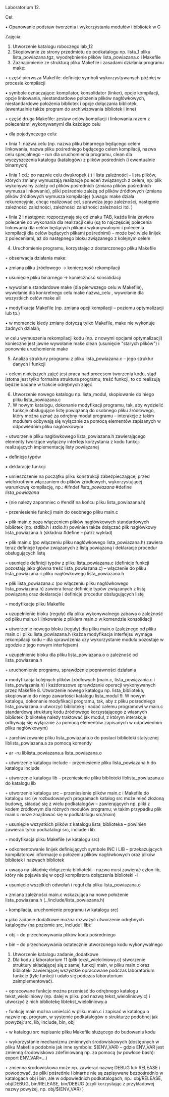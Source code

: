 Laboratorium 12.

Cel:

• Opanowanie podstaw tworzenia i wykorzystania modułów i bibliotek w C

Zajęcia:

1. Utworzenie katalogu roboczego lab_12
2. Skopiowanie ze strony przedmiotu do podkatalogu np. lista_1 pliku lista_powiazana.tgz,
wyodrębnienie plików lista_powiazana.c i Makefile
3. Zaznajomienie ze strukturą pliku Makefile i zasadami działania programu make:

◦ część pierwsza Makefile: definicje symboli wykorzystywanych później w procesie kompilacji

▪ symbole oznaczające: kompilator, konsolidator (linker), opcje kompilacji, opcje linkowania,
niestandardowe położenia plików nagłówkowych, niestandardowe położenia bibliotek i
opcje dołączania bibliotek, (ewentualnie także program do archiwizowania bibliotek i inne)

◦ część druga Makefile: zestaw celów kompilacji i linkowania razem z poleceniami
wykonywanymi dla każdego celu

▪ dla pojedynczego celu:

• linia 1: nazwa celu (np. nazwa pliku binarnego będącego celem linkowania, nazwa pliku
pośredniego będącego celem kompilacji, nazwa celu specjalnego – run dla
uruchomienia programu, clean dla wyczyszczenia katalogu (katalogów) z plików
pośrednich (i ewentualnie binarnych)

• linia 1 cd.: po nazwie celu dwukropek (:) i lista zależności – lista plików, których
zmiany wymuszają realizacje poleceń związanych z celem, np. plik wykonywalny
zależy od plików pośrednich (zmiana plików pośrednich wymusza linkowanie), pliki
pośrednie zależą od plików źródłowych (zmiana plików źródłowych wymusza
kompilację) (uwaga: make działa rekurencyjnie, chcąc realizować cel, sprawdza jego
zależności, następnie zależności zależności, zależności zależności zależności itd. )

• linia 2 i następne: rozpoczynają się od znaku TAB, każda linia zawiera polecenie do
wykonania dla realizacji celu (są to najczęściej polecenia linkowania dla celów
będących plikami wykonywalnymi i polecenia kompilacji dla celów będących plikami
pośrednimi) – może być wiele linijek z poleceniami, aż do następnego bloku
związanego z kolejnym celem

4. Uruchomienie programu, korzystając z dostarczonego pliku Makefile

◦ obserwacja działania make:

▪ zmiana pliku źródłowego -> konieczność rekompilacji

▪ usunięcie pliku binarnego -> konieczność konsolidacji

▪ wywołanie standardowe make (dla pierwszego celu w Makefile), wywołanie dla konkretnego
celu make nazwa_celu , wywołanie dla wszystkich celów make all

▪ modyfikacja Makefile (np. zmiana opcji kompilacji – poziomu optymalizacji lub tp.)

• w momencie kiedy zmiany dotyczą tylko Makefile, make nie wykonuje żadnych działań;

w celu wymuszenia rekompilacji kodu (np. z nowymi opcjami optymalizacji) konieczne
jest jawne wywołanie make clean (usunięcie "starych plików") i ponownie uruchomienie
make

5. Analiza struktury programu z pliku lista_powiazana.c – jego struktur danych i funkcji

◦ celem niniejszych zajęć jest praca nad procesem tworzenia kodu, stąd istotna jest tylko formalna
struktura programu, treść funkcji, to co realizują będzie badane w trakcie odrębnych zajęć

6. Utworzenie nowego katalogu np. lista_modul, skopiowanie do niego pliku lista_powiazana.c
7. W nowym katalogu, dokonanie modyfikacji programu, tak, aby wydzielić funkcje obsługujące listę
powiązaną do osobnego pliku źródłowego, który można uznać za odrębny moduł programu –
interakcje z takim modułem odbywają się wyłącznie za pomocą elementów zapisanych w
odpowiednim pliku nagłówkowym

◦ utworzenie pliku nagłówkowego lista_powiazana.h zawierającego elementy tworzące wyłączny
interfejs korzystania z kodu funkcji realizujących implementację listy powiązanej

▪ definicje typów

▪ deklaracje funkcji

▪ umieszczenie na początku pliku konstrukcji zabezpieczającej przed wielokrotnym
włączaniem do plików źródłowych, wykorzystującej warunkową kompilację, np.:
#ifndef _lista_powiazana_
#define _lista_powiazana_

• (nie należy zapomniec o #endif na końcu pliku lista_powiazana.h)

◦ przeniesienie funkcji main do osobnego pliku main.c

▪ plik main.c poza włączeniem plików nagłówkowych standardowych bibliotek (np. stdlib.h i
stdio.h) powinien także dołączać plik nagłówkowy lista_powiazana.h (składnia #define –
patrz wykład)

• plik main.c (po włączeniu pliku nagłówkowego lista_powiazana.h) zawiera teraz
definicje typów związanych z listą powiązaną i deklaracje procedur obsługujących listę

◦ usunięcie definicji typów z pliku lista_powiazana.c (definicje funkcji pozostają jako główna
treść lista_powiazana.c) – włączenie do pliku lista_powiazana.c pliku nagłówkowego
lista_powiazana.h

▪ plik lista_powiazana.c (po włączeniu pliku nagłówkowego lista_powiazana.h) zawiera teraz
definicje typów związanych z listą powiązaną oraz deklaracje i definicje procedur
obsługujących listę

◦ modyfikacje pliku Makefile

▪ uzupełnienie bloku (reguły) dla pliku wykonywalnego zabawa o zależność od pliku main.o i
linkowanie z plikiem main.o w komendzie konsolidacji

▪ utworzenie nowego bloku (reguły) dla pliku main.o (zależnego od pliku main.c i pliku
lista_powiazana.h (każda modyfikacja interfejsu wymaga rekompilacji kodu – dla
sprawdzenia czy wykorzystanie modułu pozostaje w zgodzie z jego nowym interfejsem)

▪ uzupełnienie bloku dla pliku lista_powiazana.o o zależność od lista_powiazana.h

◦ uruchomienie programu, sprawdzenie poprawności działania

▪ modyfikacja kolejnych plików źródłowych (main.c, lista_powiązania.c i
lista_powiązania.h) i każdorazowe sprawdzanie operacji wykonywanych przez Makefile
8. Utworzenie nowego katalogu np. lista_biblioteka, skopiowanie do niego zawartości katalogu
lista_modul
9. W nowym katalogu, dokonanie modyfikacji programu, tak, aby z pliku pośredniego
lista_powiazana.o utworzyć bibliotekę i nadać całemu programowi w main.c standardową strukturę
kodu źródłowego korzystającego z własnych bibliotek (bibliotekę należy traktować jak moduł, z
którym interakcje odbywają się wyłącznie za pomocą elementów zapisanych w odpowiednim pliku
nagłówkowym)

◦ zarchiwizowanie pliku lista_powiazana.o do postaci biblioteki statycznej liblista_powiazana.a
za pomocą komendy

▪ ar -ru liblista_powiazana.a lista_powiazana.o

◦ utworzenie katalogu include – przeniesienie pliku lista_powiazana.h do katalogu include

◦ utworzenie katalogu lib – przeniesienie pliku biblioteki liblista_powiazana.a do katalogu lib

◦ utworzenie katalogu src – przeniesienie plików main.c i Makefile do katalogu src (w
rozbudowanych programach katalog src może mieć złożoną budowę, składać się z wielu
podkatalogów – zawierających np. pliki z kodem źródłowym dla różnych modułów programu; w
takim przypadku plik main.c może znajdować się w podkatalogu src/main)

◦ usunięcie wszystkich plików z katalogu lista_biblioteka – powinien zawierać tylko podkatalogi
src, include i lib

◦ modyfikacja pliku Makefile (w katalogu src)

▪ odkomentowanie linijek definiujących symbole INC i LIB – przekazujących kompilatorowi
informacje o położeniu plików nagłówkowych oraz plików bibliotek i nazwach bibliotek

• uwaga na składnię dołączenia biblioteki – nazwa musi zawierać człon lib, który nie
pojawia się w opcji kompilatora dołączenia biblioteki -l

▪ usunięcie wszelkich odwołań i reguł dla pliku lista_powiazana.o

▪ zmiana zależności main.c wskazująca na nowe położenie lista_powiazana.h
(../include/lista_powiazana.h)

◦ kompilacja, uruchomienie programu (w katalogu src)

▪ jako zadanie dodatkowe można rozważyć utworzenie odrębnych katalogów (na poziomie
src, include i lib):

• obj – do przechowywania plików kodu pośredniego

• bin – do przechowywania ostatecznie utworzonego kodu wykonywalnego

1. Utworzenie katalogu zadanie_dodatkowe
2. Dla kodu z laboratorium 11 (plik tekst_wieloliniowy.c) stworzenie struktury składającej się z samej
funkcji main, w pliku main.c oraz biblioteki zawierającej wszystkie opracowane podczas
laboratorium funkcje (tyle funkcji i udało się podczas laboratorium zaimplementować).

◦ opracowane funkcje można przenieść do odrębnego katalogu tekst_wieloliniowy (np. dalej w
pliku pod nazwą tekst_wieloliniowy.c) i utworzyć z nich bibliotekę libtekst_wieloliniowy.a

◦ funkcję main można umieścić w pliku main.c i zapisać w katalogu o nazwie np. program, w
systemie podkatalogów o strukturze podobnej jak powyżej: src, lib, include, bin, obj

◦ w katalogu src napisanie pliku Makefile służącego do budowania kodu

◦ wykorzystanie mechanizmu zmiennych środowiskowych (dostępnych w pliku Makefile
podobnie jak inne symbole: $(ENV_VAR) – gdzie ENV_VAR jest zmienną środowiskowo
zdefiniowaną np. za pomocą (w powłoce bash): export ENV_VAR=...)

◦ zmienna środowiskowa może np. zawierać nazwę DEBUG lub RELEASE i powodować, że pliki
pośrednie i binarne nie są zapisywane bezpośrednio w katalogach obj i bin, ale w odpowiednich
podkatalogach, np.: obj/RELEASE, obj/DEBUG, bin/RELEASE, bin/DEBUG (czyli korzystając
z przykładowej nazwy powyżej, np. obj/$(ENV_VAR) )

